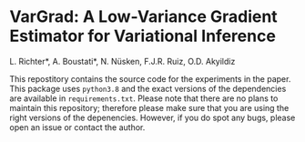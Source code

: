 # VarGrad: A Low-Variance Gradient Estimator for Variational Inference
L. Richter*, A. Boustati*, N. Nüsken, F.J.R. Ruiz, O.D. Akyildiz

This repostitory contains the source code for the experiments in the paper. This package uses `python3.8` and the exact versions of the dependencies are available in `requirements.txt`. Please note that there are no plans to maintain this repository; therefore please make sure that you are using the right versions of the depenencies. However, if you do spot any bugs, please open an issue or contact the author.
